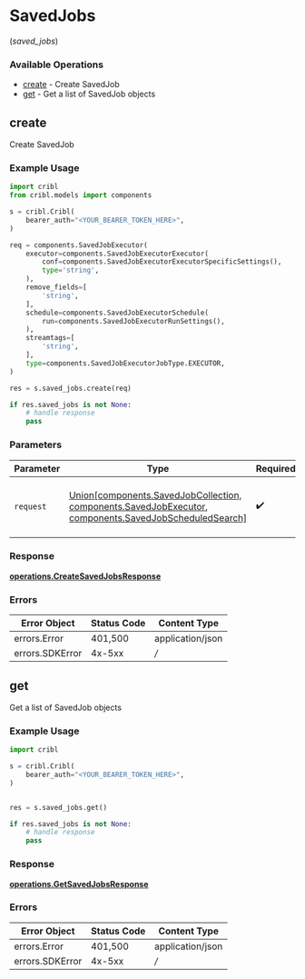 # SavedJobs
(*saved_jobs*)

### Available Operations

* [create](#create) - Create SavedJob
* [get](#get) - Get a list of SavedJob objects

## create

Create SavedJob

### Example Usage

```python
import cribl
from cribl.models import components

s = cribl.Cribl(
    bearer_auth="<YOUR_BEARER_TOKEN_HERE>",
)

req = components.SavedJobExecutor(
    executor=components.SavedJobExecutorExecutor(
        conf=components.SavedJobExecutorExecutorSpecificSettings(),
        type='string',
    ),
    remove_fields=[
        'string',
    ],
    schedule=components.SavedJobExecutorSchedule(
        run=components.SavedJobExecutorRunSettings(),
    ),
    streamtags=[
        'string',
    ],
    type=components.SavedJobExecutorJobType.EXECUTOR,
)

res = s.saved_jobs.create(req)

if res.saved_jobs is not None:
    # handle response
    pass
```

### Parameters

| Parameter                                                                                                                                    | Type                                                                                                                                         | Required                                                                                                                                     | Description                                                                                                                                  |
| -------------------------------------------------------------------------------------------------------------------------------------------- | -------------------------------------------------------------------------------------------------------------------------------------------- | -------------------------------------------------------------------------------------------------------------------------------------------- | -------------------------------------------------------------------------------------------------------------------------------------------- |
| `request`                                                                                                                                    | [Union[components.SavedJobCollection, components.SavedJobExecutor, components.SavedJobScheduledSearch]](../../models/components/savedjob.md) | :heavy_check_mark:                                                                                                                           | The request object to use for the request.                                                                                                   |


### Response

**[operations.CreateSavedJobsResponse](../../models/operations/createsavedjobsresponse.md)**
### Errors

| Error Object     | Status Code      | Content Type     |
| ---------------- | ---------------- | ---------------- |
| errors.Error     | 401,500          | application/json |
| errors.SDKError  | 4x-5xx           | */*              |

## get

Get a list of SavedJob objects

### Example Usage

```python
import cribl

s = cribl.Cribl(
    bearer_auth="<YOUR_BEARER_TOKEN_HERE>",
)


res = s.saved_jobs.get()

if res.saved_jobs is not None:
    # handle response
    pass
```


### Response

**[operations.GetSavedJobsResponse](../../models/operations/getsavedjobsresponse.md)**
### Errors

| Error Object     | Status Code      | Content Type     |
| ---------------- | ---------------- | ---------------- |
| errors.Error     | 401,500          | application/json |
| errors.SDKError  | 4x-5xx           | */*              |
